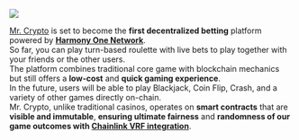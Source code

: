 ![](https://mrcrypto.gg/logo_github.png)

[Mr. Crypto](https://mrcrypto.gg/) is set to become the **first decentralized betting** platform powered by **[Harmony One Network](https://www.harmony.one/)**.\
So far, you can play turn-based roulette with live bets to play together with your friends or the other users.\
The platform combines traditional core game with blockchain mechanics but still offers a **low-cost** and **quick gaming experience**.\
In the future, users will be able to play Blackjack, Coin Flip, Crash, and a variety of other games directly on-chain.\
Mr. Crypto, unlike traditional casinos, operates on **smart contracts** that are **visible and immutable**, **ensuring ultimate fairness** and **randomness of our game outcomes with [Chainlink VRF integration](https://chain.link/solutions/chainlink-vrf)**.
